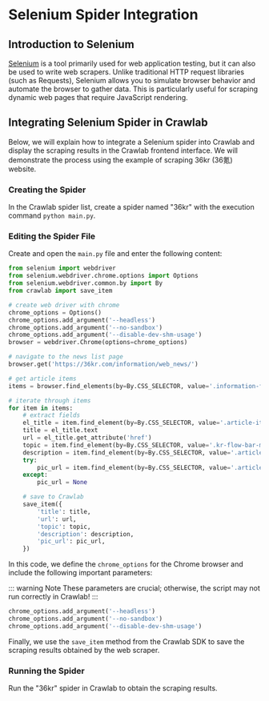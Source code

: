 # Selenium Spider Integration

## Introduction to Selenium

[Selenium](https://selenium-python.readthedocs.io/index.html) is a tool primarily used for web application testing, but
it can also be used to write web scrapers. Unlike traditional HTTP request libraries (such as Requests), Selenium allows
you to simulate browser behavior and automate the browser to gather data. This is particularly useful for scraping
dynamic web pages that require JavaScript rendering.

## Integrating Selenium Spider in Crawlab

Below, we will explain how to integrate a Selenium spider into Crawlab and display the scraping results in the
Crawlab frontend interface. We will demonstrate the process using the example of scraping 36kr (36氪) website.

### Creating the Spider

In the Crawlab spider list, create a spider named "36kr" with the execution command `python main.py`.

### Editing the Spider File

Create and open the `main.py` file and enter the following content:

```python
from selenium import webdriver
from selenium.webdriver.chrome.options import Options
from selenium.webdriver.common.by import By
from crawlab import save_item

# create web driver with chrome
chrome_options = Options()
chrome_options.add_argument('--headless')
chrome_options.add_argument('--no-sandbox')
chrome_options.add_argument('--disable-dev-shm-usage')
browser = webdriver.Chrome(options=chrome_options)

# navigate to the news list page
browser.get('https://36kr.com/information/web_news/')

# get article items
items = browser.find_elements(by=By.CSS_SELECTOR, value='.information-flow-list > .information-flow-item')

# iterate through items
for item in items:
    # extract fields
    el_title = item.find_element(by=By.CSS_SELECTOR, value='.article-item-title')
    title = el_title.text
    url = el_title.get_attribute('href')
    topic = item.find_element(by=By.CSS_SELECTOR, value='.kr-flow-bar-motif > a').text
    description = item.find_element(by=By.CSS_SELECTOR, value='.article-item-description').text
    try:
        pic_url = item.find_element(by=By.CSS_SELECTOR, value='.article-item-pic > img').get_attribute('src')
    except:
        pic_url = None

    # save to Crawlab
    save_item({
        'title': title,
        'url': url,
        'topic': topic,
        'description': description,
        'pic_url': pic_url,
    })
```

In this code, we define the `chrome_options` for the Chrome browser and include the following important parameters:

::: warning Note
These parameters are crucial; otherwise, the script may not run correctly in Crawlab!
:::

```python
chrome_options.add_argument('--headless')
chrome_options.add_argument('--no-sandbox')
chrome_options.add_argument('--disable-dev-shm-usage')
```

Finally, we use the `save_item` method from the Crawlab SDK to save the scraping results obtained by the web scraper.

### Running the Spider

Run the "36kr" spider in Crawlab to obtain the scraping results.